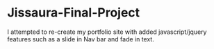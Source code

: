 # Jissaura-Final-Project
I attempted to re-create my portfolio site with added javascript/jquery features such as a slide in Nav bar and fade in text. 
